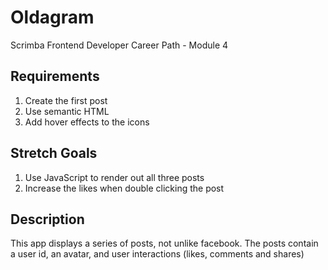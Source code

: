 # Oldagram

Scrimba Frontend Developer Career Path - Module 4

## Requirements

1. Create the first post
2. Use semantic HTML
3. Add hover effects to the icons

## Stretch Goals

1. Use JavaScript to render out all three posts
2. Increase the likes when double clicking the post

## Description

This app displays a series of posts, not unlike facebook. The posts contain a user id, an avatar, and user interactions (likes, comments and shares)
